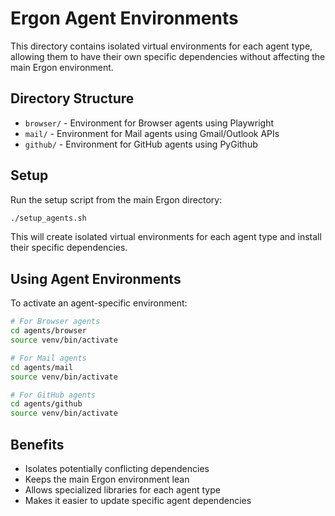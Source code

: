 # Ergon Agent Environments

This directory contains isolated virtual environments for each agent type, allowing them to have their own specific dependencies without affecting the main Ergon environment.

## Directory Structure

- `browser/` - Environment for Browser agents using Playwright
- `mail/` - Environment for Mail agents using Gmail/Outlook APIs
- `github/` - Environment for GitHub agents using PyGithub

## Setup

Run the setup script from the main Ergon directory:

```bash
./setup_agents.sh
```

This will create isolated virtual environments for each agent type and install their specific dependencies.

## Using Agent Environments

To activate an agent-specific environment:

```bash
# For Browser agents
cd agents/browser
source venv/bin/activate

# For Mail agents
cd agents/mail
source venv/bin/activate

# For GitHub agents
cd agents/github
source venv/bin/activate
```

## Benefits

- Isolates potentially conflicting dependencies
- Keeps the main Ergon environment lean
- Allows specialized libraries for each agent type
- Makes it easier to update specific agent dependencies